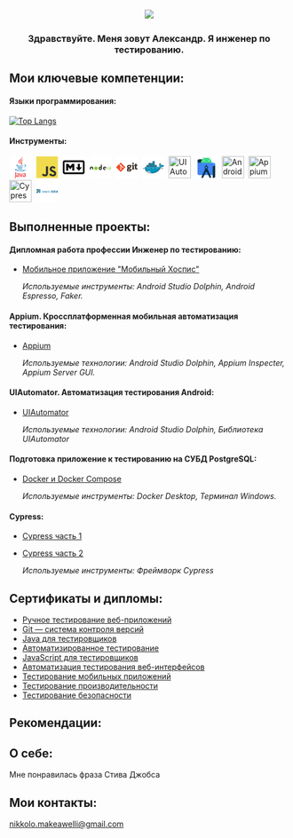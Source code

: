 
<div id="viewsCounter" align="right">
  
<img src="https://komarev.com/ghpvc/?username=your-Plushcake&style=flat-square&color=blue" alt=""/>

</div>

<div id="header" align="center">
  
  <img src="https://media.giphy.com/media/v1.Y2lkPTc5MGI3NjExejRrdHdmZ3o2YjlvNzNldzV1cXZ1c3B4Y3Fwb2x5MW1rcGRhOHI4OSZlcD12MV9pbnRlcm5hbF9naWZfYnlfaWQmY3Q9Zw/1GEATImIxEXVR79Dhk/giphy.gif"/>

  ### Здравствуйте. Меня зовут Александр. Я инженер по тестированию.
  
</div>

## Мои ключевые компетенции:

#### Языки программирования:

[![Top Langs](https://github-readme-stats.vercel.app/api/top-langs/?username=Plushcake&layout=pie&theme=vision-friendly-dark&langs_count=10&hide=php,kotlin,hack,scss,dockerfile,plsql,batchfile)](https://github.com/anuraghazra/github-readme-stats)

#### Инструменты:
<div>
  <img src="https://github.com/devicons/devicon/blob/master/icons/java/java-original-wordmark.svg" title="Java" alt="Java" width="40" height="40"/>&nbsp;
  <img src="https://github.com/devicons/devicon/blob/master/icons/javascript/javascript-original.svg" title="JavaScript" alt="JavaScript" width="40" height="40"/>&nbsp;
  <img src="https://github.com/devicons/devicon/blob/master/icons/markdown/markdown-original.svg" title="Markdown" **alt="Git" width="40" height="40"/>&nbsp;
  <img src="https://github.com/devicons/devicon/blob/master/icons/nodejs/nodejs-original-wordmark.svg" title="NodeJS" alt="NodeJS" width="40" height="40"/>&nbsp;
  <img src="https://github.com/devicons/devicon/blob/master/icons/git/git-original-wordmark.svg" title="Git" **alt="Git" width="40" height="40"/>&nbsp;
  <img src="https://github.com/devicons/devicon/blob/master/icons/docker/docker-original.svg" title="Docker" **alt="Git" width="40" height="40"/>&nbsp;
  <img src="https://vjoy.cc/wp-content/uploads/2020/03/android_23_05081752.png" title="UIAutomator" **alt="Git" width="40" height="40"/>&nbsp;
  <img src="https://github.com/devicons/devicon/blob/master/icons/androidstudio/androidstudio-original.svg" title="AndroidStudio" **alt="Git" width="40" height="40"/>&nbsp;
  <img src="https://developer.android.com/static/images/training/testing/espresso.png" title="AndroidEspresso" **alt="Git" width="40" height="40"/>&nbsp;
  <img src="https://appium.io/docs/en/2.1/assets/images/appium-logo-white.png" title="Appium" **alt="Git" width="40" height="40"/>&nbsp;
  <img src="https://www.cypress.io/_astro/navbar-brand.0d71ff96.svg" title="Cypress" **alt="Git" width="40" height="40"/>&nbsp;
  <img src="https://github.com/devicons/devicon/blob/master/icons/intellij/intellij-original-wordmark.svg" title="IntelliJ" **alt="Git" width="40" height="40"/>&nbsp;
</div>

## Выполненные проекты:

#### Дипломная работа профессии Инженер по тестированию: 
* [Мобильное приложение "Мобильный Хоспис"](https://github.com/Plushcake/Diploma-project-on-the-profession-Test-Engineer-)
  
  *Используемые инструменты: Android Studio Dolphin, Android Espresso, Faker.*

#### Appium. Кроссплатформенная мобильная автоматизация тестирования:

* [Appium](https://github.com/Plushcake/Appium)

  *Используемые технологии: Android Studio Dolphin, Appium Inspecter, Appium Server GUI.*

#### UIAutomator. Автоматизация тестирования Android:

* [UIAutomator](https://github.com/Plushcake/Automator)

  *Используемые технологии: Android Studio Dolphin, Библиотека UIAutomator*

  
#### Подготовка приложение к тестированию на СУБД PostgreSQL:

* [Docker и Docker Compose](https://github.com/Plushcake/Docker)

  *Используемые инструменты: Docker Desktop, Терминал Windows.*

#### Cypress:

* [Cypress часть 1](https://github.com/Plushcake/7.6.-Cypress-1)
  
* [Cypress часть 2](https://github.com/Plushcake/-7.7.-Cypress-2)

  *Используемые инструменты: Фреймворк Cypress*

## Сертификаты и дипломы:
* [Ручное тестирование веб-приложений](https://github.com/Plushcake/Certificates/blob/main/%D0%A0%D1%83%D1%87%D0%BD%D0%BE%D0%B5%20%D1%82%D0%B5%D1%81%D1%82%D0%B8%D1%80%D0%BE%D0%B2%D0%B0%D0%BD%D0%B8%D0%B5%20%D0%B2%D0%B5%D0%B1-%D0%BF%D1%80%D0%B8%D0%BB%D0%BE%D0%B6%D0%B5%D0%BD%D0%B8%D0%B9.pdf) 
* [Git — система контроля версий](https://github.com/Plushcake/Certificates/blob/main/Git%20%E2%80%94%20%D1%81%D0%B8%D1%81%D1%82%D0%B5%D0%BC%D0%B0%20%D0%BA%D0%BE%D0%BD%D1%82%D1%80%D0%BE%D0%BB%D1%8F%20%D0%B2%D0%B5%D1%80%D1%81%D0%B8%D0%B9.pdf)
* [Java для тестировщиков](https://github.com/Plushcake/Certificates/blob/main/JavaScript%20%D0%B4%D0%BB%D1%8F%20%D1%82%D0%B5%D1%81%D1%82%D0%B8%D1%80%D0%BE%D0%B2%D1%89%D0%B8%D0%BA%D0%BE%D0%B2.pdf)
* [Автоматизированное тестирование](https://github.com/Plushcake/Certificates/blob/main/%D0%90%D0%B2%D1%82%D0%BE%D0%BC%D0%B0%D1%82%D0%B8%D0%B7%D0%B8%D1%80%D0%BE%D0%B2%D0%B0%D0%BD%D0%BD%D0%BE%D0%B5%20%D1%82%D0%B5%D1%81%D1%82%D0%B8%D1%80%D0%BE%D0%B2%D0%B0%D0%BD%D0%B8%D0%B5.pdf)
* [JavaScript для тестировщиков](https://github.com/Plushcake/Certificates/blob/main/JavaScript%20%D0%B4%D0%BB%D1%8F%20%D1%82%D0%B5%D1%81%D1%82%D0%B8%D1%80%D0%BE%D0%B2%D1%89%D0%B8%D0%BA%D0%BE%D0%B2.pdf)
* [Автоматизация тестирования веб-интерфейсов](https://github.com/Plushcake/Certificates/blob/main/%D0%90%D0%B2%D1%82%D0%BE%D0%BC%D0%B0%D1%82%D0%B8%D0%B7%D0%B0%D1%86%D0%B8%D1%8F%20%D1%82%D0%B5%D1%81%D1%82%D0%B8%D1%80%D0%BE%D0%B2%D0%B0%D0%BD%D0%B8%D1%8F%20%D0%B2%D0%B5%D0%B1-%D0%B8%D0%BD%D1%82%D0%B5%D1%80%D1%84%D0%B5%D0%B9%D1%81%D0%BE%D0%B2.pdf)
* [Тестирование мобильных приложений](https://github.com/Plushcake/Certificates/blob/main/%D0%A2%D0%B5%D1%81%D1%82%D0%B8%D1%80%D0%BE%D0%B2%D0%B0%D0%BD%D0%B8%D0%B5%20%D0%BC%D0%BE%D0%B1%D0%B8%D0%BB%D1%8C%D0%BD%D1%8B%D1%85%20%D0%BF%D1%80%D0%B8%D0%BB%D0%BE%D0%B6%D0%B5%D0%BD%D0%B8%D0%B9.pdf)
* [Тестирование производительности](https://github.com/Plushcake/Certificates/blob/main/%D0%A2%D0%B5%D1%81%D1%82%D0%B8%D1%80%D0%BE%D0%B2%D0%B0%D0%BD%D0%B8%D0%B5%20%D0%BF%D1%80%D0%BE%D0%B8%D0%B7%D0%B2%D0%BE%D0%B4%D0%B8%D1%82%D0%B5%D0%BB%D1%8C%D0%BD%D0%BE%D1%81%D1%82%D0%B8.pdf)
* [Тестирование безопасности](https://github.com/Plushcake/Certificates/blob/main/%D0%A2%D0%B5%D1%81%D1%82%D0%B8%D1%80%D0%BE%D0%B2%D0%B0%D0%BD%D0%B8%D0%B5%20%D0%B1%D0%B5%D0%B7%D0%BE%D0%BF%D0%B0%D1%81%D0%BD%D0%BE%D1%81%D1%82%D0%B8.pdf)

## Рекомендации:


## О себе:
Мне понравилась фраза Стива Джобса

## Мои контакты:
nikkolo.makeawelli@gmail.com
